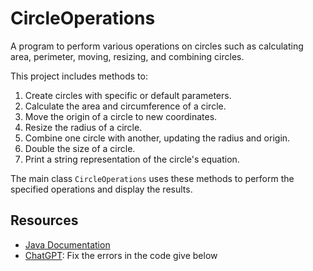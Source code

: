 # CircleOperations

A program to perform various operations on circles such as calculating area, perimeter, moving, resizing, and combining circles.

This project includes methods to:
1. Create circles with specific or default parameters.
2. Calculate the area and circumference of a circle.
3. Move the origin of a circle to new coordinates.
4. Resize the radius of a circle.
5. Combine one circle with another, updating the radius and origin.
6. Double the size of a circle.
7. Print a string representation of the circle's equation.

The main class `CircleOperations` uses these methods to perform the specified operations and display the results.

## Resources
- [Java Documentation](https://docs.oracle.com/javase/8/docs/)
- [ChatGPT](https://chatgpt.com): Fix the errors in the code give below
